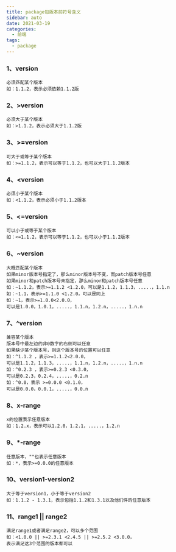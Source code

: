 ```yaml
---
title: package包版本前符号含义
sidebar: auto
date: 2021-03-19
categories:
  - 前端
tags:
  - package
---
```


### 1、version

```
必须匹配某个版本
如：1.1.2，表示必须依赖1.1.2版
```

### 2、>version

```
必须大于某个版本
如：>1.1.2，表示必须大于1.1.2版
```

### 3、>=version

```
可大于或等于某个版本
如：>=1.1.2，表示可以等于1.1.2，也可以大于1.1.2版本
```

### 4、<version

```
必须小于某个版本 
如：<1.1.2，表示必须小于1.1.2版本
```

### 5、<=version

```
可以小于或等于某个版本
如：<=1.1.2，表示可以等于1.1.2，也可以小于1.1.2版本
```

### 6、~version

```
大概匹配某个版本
如果minor版本号指定了，那么minor版本号不变，而patch版本号任意
如果minor和patch版本号未指定，那么minor和patch版本号任意
如：~1.1.2，表示>=1.1.2 <1.2.0，可以是1.1.2，1.1.3，.....，1.1.n 
如：~1.1，表示>=1.1.0 <1.2.0，可以是同上
如：~1，表示>=1.0.0<2.0.0，
可以是1.0.0，1.0.1，.....，1.1.n，1.2.n，.....，1.n.n
```

### 7、^version

```
兼容某个版本
版本号中最左边的非0数字的右侧可以任意
如果缺少某个版本号，则这个版本号的位置可以任意
如：^1.1.2 ，表示>=1.1.2<2.0.0，
可以是1.1.2，1.1.3，.....，1.1.n，1.2.n，.....，1.n.n
如：^0.2.3 ，表示>=0.2.3 <0.3.0，
可以是0.2.3，0.2.4，.....，0.2.n
如：^0.0，表示 >=0.0.0 <0.1.0，
可以是0.0.0，0.0.1，.....，0.0.n
```

### 8、x-range

```
x的位置表示任意版本
如：1.2.x，表示可以1.2.0，1.2.1，.....，1.2.n
```

### 9、*-range

```
任意版本，""也表示任意版本
如：*，表示>=0.0.0的任意版本
```

### 10、version1-version2

```
大于等于version1，小于等于version2
如：1.1.2 - 1.3.1，表示包括1.1.2和1.3.1以及他们件的任意版本
```

### 11、range1 || range2

```
满足range1或者满足range2，可以多个范围
如：<1.0.0 || >=2.3.1 <2.4.5 || >=2.5.2 <3.0.0，
表示满足这3个范围的版本都可以
```



